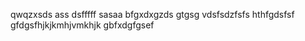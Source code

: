 qwqzxsds
ass
dsfffff
sasaa
bfgxdxgzds
gtgsg
vdsfsdzfsfs
hthfgdsfsf
gfdgsfhjkjkmhjvmkhjk
gbfxdgfgsef
